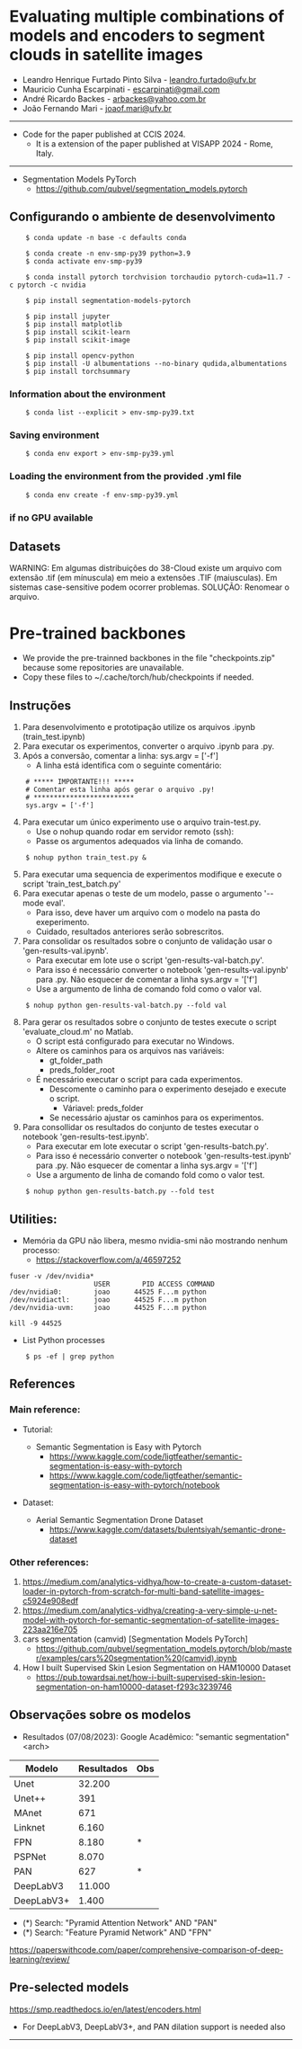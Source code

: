 # Evaluating multiple combinations of models and encoders to segment clouds in satellite images

* Leandro Henrique Furtado Pinto Silva - leandro.furtado@ufv.br 
* Mauricio Cunha Escarpinati - escarpinati@gmail.com
* André Ricardo Backes - arbackes@yahoo.com.br
* João Fernando Mari - joaof.mari@ufv.br
---
* Code for the paper published at CCIS 2024.
    * It is a extension of the paper published at VISAPP 2024 - Rome, Italy.
---

* Segmentation Models PyTorch
    * https://github.com/qubvel/segmentation_models.pytorch


## Configurando o ambiente de desenvolvimento
```
    $ conda update -n base -c defaults conda

    $ conda create -n env-smp-py39 python=3.9
    $ conda activate env-smp-py39

    $ conda install pytorch torchvision torchaudio pytorch-cuda=11.7 -c pytorch -c nvidia

    $ pip install segmentation-models-pytorch

    $ pip install jupyter
    $ pip install matplotlib
    $ pip install scikit-learn
    $ pip install scikit-image

    $ pip install opencv-python
    $ pip install -U albumentations --no-binary qudida,albumentations
    $ pip install torchsummary
```

### Information about the environment

```
    $ conda list --explicit > env-smp-py39.txt
```

### Saving environment

```
    $ conda env export > env-smp-py39.yml
```

### Loading the environment from the provided .yml file

```
    $ conda env create -f env-smp-py39.yml
```

### if no GPU available


## Datasets

WARNING: Em algumas distribuições do 38-Cloud existe um arquivo com extensão .tif (em mínuscula) em meio a extensões .TIF (maiusculas). 
Em sistemas case-sensitive podem ocorrer problemas.
SOLUÇÃO: Renomear o arquivo.

# Pre-trained backbones
* We provide the pre-trainned backbones in the file "checkpoints.zip" because some repositories are unavailable.
* Copy these files to ~/.cache/torch/hub/checkpoints if needed.

## Instruções

1. Para desenvolvimento e prototipação utilize os arquivos .ipynb (train_test.ipynb)
1. Para executar os experimentos, converter o arquivo .ipynb para .py.
1. Após a conversão, comentar a linha: sys.argv = ['-f']
    * A linha está identifica com o seguinte comentário:
```
    # ***** IMPORTANTE!!! *****
    # Comentar esta linha após gerar o arquivo .py!
    # *************************
    sys.argv = ['-f']
```

4. Para executar um único experimento use o arquivo train-test.py. 
    * Use o nohup quando rodar em servidor remoto (ssh):
    * Passe os argumentos adequados via linha de comando.
```
    $ nohup python train_test.py &
```
5. Para executar uma sequencia de experimentos modifique e execute o script 'train_test_batch.py'
6. Para executar apenas o teste de um modelo, passe o argumento '--mode eval'. 
   * Para isso, deve haver um arquivo com o modelo na pasta do exeperimento.
   * Cuidado, resultados anteriores serão sobrescritos.
7. Para consolidar os resultados sobre o conjunto de validação usar o 'gen-results-val.ipynb'.
    * Para executar em lote use o script 'gen-results-val-batch.py'.
    * Para isso é necessário converter o notebook 'gen-results-val.ipynb' para .py. Não esquecer de comentar a linha sys.argv = '['f']
    * Use a argumento de linha de comando fold como o valor val.
```
    $ nohup python gen-results-val-batch.py --fold val
```
8. Para gerar os resultados sobre o conjunto de testes execute o script 'evaluate_cloud.m' no Matlab. 
    * O script está configurado para executar no Windows.
    * Altere os caminhos para os arquivos nas variáveis:
        * gt_folder_path
        * preds_folder_root
    * É necessário executar o script para cada experimentos.
        * Descomente o caminho para o experimento desejado e execute o script.
            * Váriavel: preds_folder
        * Se necessário ajustar os caminhos para os experimentos.
9. Para consollidar os resultados do conjunto de testes executar o notebook 'gen-results-test.ipynb'.
    * Para executar em lote executar o script 'gen-results-batch.py'.
    * Para isso é necessário converter o notebook 'gen-results-test.ipynb' para .py. Não esquecer de comentar a linha sys.argv = '['f']
    * Use a argumento de linha de comando fold como o valor test.
```
    $ nohup python gen-results-batch.py --fold test
```


## Utilities:

* Memória da GPU não libera, mesmo nvidia-smi não mostrando nenhum processo:
    * https://stackoverflow.com/a/46597252

```
fuser -v /dev/nvidia*
                     USER        PID ACCESS COMMAND
/dev/nvidia0:        joao      44525 F...m python
/dev/nvidiactl:      joao      44525 F...m python
/dev/nvidia-uvm:     joao      44525 F...m python

kill -9 44525
```

* List Python processes
```
    $ ps -ef | grep python
```

## References

### Main reference:
* Tutorial:
    * Semantic Segmentation is Easy with Pytorch
        * https://www.kaggle.com/code/ligtfeather/semantic-segmentation-is-easy-with-pytorch
        * https://www.kaggle.com/code/ligtfeather/semantic-segmentation-is-easy-with-pytorch/notebook

* Dataset:
    * Aerial Semantic Segmentation Drone Dataset
        * https://www.kaggle.com/datasets/bulentsiyah/semantic-drone-dataset

### Other references:
1. https://medium.com/analytics-vidhya/how-to-create-a-custom-dataset-loader-in-pytorch-from-scratch-for-multi-band-satellite-images-c5924e908edf
1. https://medium.com/analytics-vidhya/creating-a-very-simple-u-net-model-with-pytorch-for-semantic-segmentation-of-satellite-images-223aa216e705
1. cars segmentation (camvid) [Segmentation Models PyTorch]
    * https://github.com/qubvel/segmentation_models.pytorch/blob/master/examples/cars%20segmentation%20(camvid).ipynb
1. How I built Supervised Skin Lesion Segmentation on HAM10000 Dataset
    * https://pub.towardsai.net/how-i-built-supervised-skin-lesion-segmentation-on-ham10000-dataset-f293c3239746


## Observações sobre os modelos

* Resultados (07/08/2023): Google Acadêmico: "semantic segmentation" \<arch> 

| Modelo     | Resultados | Obs
|------------| ---------- | --- |
| Unet       | 32.200     |
| Unet++     | 391        |
| MAnet      | 671        |
| Linknet    | 6.160      |
| FPN        | 8.180      | *
| PSPNet     | 8.070      |
| PAN        | 627        | *
| DeepLabV3  | 11.000     |
| DeepLabV3+ | 1.400      |

* (*) Search: "Pyramid Attention Network" AND "PAN"
* (*) Search: "Feature Pyramid Network" AND "FPN"

https://paperswithcode.com/paper/comprehensive-comparison-of-deep-learning/review/

## Pre-selected models

https://smp.readthedocs.io/en/latest/encoders.html

* For DeepLabV3, DeepLabV3+, and PAN dilation support is needed also
---